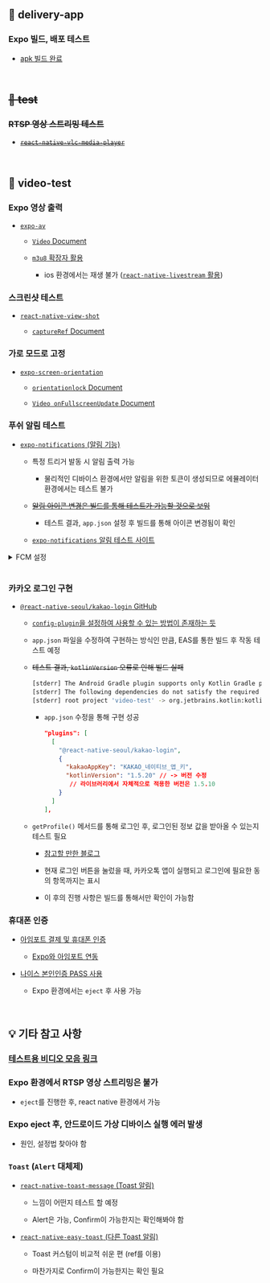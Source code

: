 ## 📂 delivery-app

### Expo 빌드, 배포 테스트

- [apk 빌드 완료](https://www.notion.so/hyungjinhan/Expo-Window-IOS-c9a32d8282b84d36909cf9ff98f3a763?pvs=4#41014ccbaefb483cb2db7104981ee2fd)

<br/>

## ~~📂 test~~

### ~~RTSP 영상 스트리밍 테스트~~

- ~~[`react-native-vlc-media-player`](https://github.com/razorRun/react-native-vlc-media-player)~~

<br/>

## 📂 video-test

### Expo 영상 출력

- [`expo-av`](https://docs.expo.dev/versions/latest/sdk/av/)

  - [`Video` Document](https://docs.expo.dev/versions/latest/sdk/video/#video)

  - [`m3u8` 확장자 활용](https://gist.github.com/lucky-c/91d96977f913d54f723b64c34ce03fac)

    - ios 환경에서는 재생 불가 ([`react-native-livestream` 활용](https://docs.api.video/docs/react-native-livestream-component))

### 스크린샷 테스트

- [`react-native-view-shot`](https://github.com/gre/react-native-view-shot)

  - [`captureRef` Document](https://docs.expo.dev/versions/latest/sdk/captureRef/#capturerefview-options)

### 가로 모드로 고정

- [`expo-screen-orientation`](https://docs.expo.dev/versions/latest/sdk/screen-orientation/)

  - [`orientationlock` Document](https://docs.expo.dev/versions/latest/sdk/screen-orientation/#screenorientationlockasyncorientationlock)

  - [`Video onFullscreenUpdate` Document](https://docs.expo.dev/versions/latest/sdk/video/#videofullscreenupdate)

### 푸쉬 알림 테스트

- [`expo-notifications` (알림 기능)](https://docs.expo.dev/versions/latest/sdk/notifications)

  - 특정 트리거 발동 시 알림 출력 가능

    - 물리적인 디바이스 환경에서만 알림을 위한 토큰이 생성되므로 에뮬레이터 환경에서는 테스트 불가

  - ~~[알림 아이콘 변경은 빌드를 통해 테스트가 가능할 것으로 보임](https://velog.io/@hhhminme/%EC%95%84%EC%A7%81%EB%8F%84-Push-Notification-%EC%9C%BC%EB%A1%9C-%EA%B3%A0%EC%83%9D%ED%95%98%EC%84%B8%EC%9A%94-Expo-Notification)~~

    - 테스트 결과, `app.json` 설정 후 빌드를 통해 아이콘 변경됨이 확인

  - [`expo-notifications` 알림 테스트 사이트](https://expo.dev/notifications)

<details>
  <summary>FCM 설정</summary>

1.  Firebase 프로젝트 생성

2.  프로젝트에 안드로이드 앱 추가

    <img src='./video-test/assets/firebase.png' width='50%'>

3.  해당 프로젝트의 안드로이드 패키지 이름과 동일하게 입력 및 앱 등록

    <img src='./video-test/assets/androidAdd.png' width='50%'>

4.  해당 `google-services.json` 파일을 다운로드 후, 안내에 따라 설정

    <img src='./video-test/assets/googleService.png' width='50%'>

5.  Firebase SDK 추가는 다음으로 넘어가기

6.  앱을 실행하여 설치 확인은 이 단계 건너뛰기로 넘어가기

7.  Firebase 프로젝트의 설정에서 클라우드 메시징 탭을 통해 `Cloud Messaging API` 서버 키 활용

    <img src='./video-test/assets/projectSetting.png' width='50%'>

    - 서버 키가 없다면 Google Cloud Service를 통해 `Cloud Messaging API` 사용 설정을 별도로 진행

8.  해당 프로젝트의 `app.json`에서 `google-services.json` 파일과 연동

    ```json
    "expo": {
      "android": {
        "package": "com.odndevel.videotest",
        "googleServicesFile": "./google-services.json",
      },
    }
    ```

9.  `expo push:android:upload --api-key <Cloud-Messaging-API-서버-키>` 터미널에 입력으로 FCM 토큰 값 입력

10. Expo 대쉬보드로 이동 후 `Credentials` 탭으로 이동하여 확인 가능

      <img src='./video-test/assets/expoCredentials.png' width='50%'>

</details>

<br/>

### 카카오 로그인 구현

- [`@react-native-seoul/kakao-login` GitHub](https://github.com/crossplatformkorea/react-native-kakao-login)

  - [`config-plugin`을 설정하여 사용할 수 있는 방법이 존재하는 듯](https://velog.io/@uffetkk/expo%EC%97%90%EC%84%9C-%EC%9B%B9%EB%B7%B0%EC%97%86%EC%9D%B4-%EC%86%8C%EC%85%9C%EB%A1%9C%EA%B7%B8%EC%9D%B8%ED%95%98%EA%B8%B0)

  - `app.json` 파일을 수정하여 구현하는 방식인 만큼, EAS를 통한 빌드 후 작동 테스트 예정

  - ~~테스트 결과, `kotlinVersion` 오류로 인해 빌드 실패~~

    ```bash
    [stderr] The Android Gradle plugin supports only Kotlin Gradle plugin version 1.5.20 and higher.
    [stderr] The following dependencies do not satisfy the required version:
    [stderr] root project 'video-test' -> org.jetbrains.kotlin:kotlin-gradle-plugin:1.5.10
    ```

    - `app.json` 수정을 통해 구현 성공

      ```json
      "plugins": [
        [
          "@react-native-seoul/kakao-login",
          {
            "kakaoAppKey": "KAKAO_네이티브_앱_키",
            "kotlinVersion": "1.5.20" // -> 버전 수정
             // 라이브러리에서 자체적으로 적용한 버전은 1.5.10
          }
        ]
      ],
      ```

  - `getProfile()` 메서드를 통해 로그인 후, 로그인된 정보 값을 받아올 수 있는지 테스트 필요

    - [참고할 만한 블로그](https://sumini.dev/guide/013-react-native-kakao-login/)

    - 현재 로그인 버튼을 눌렀을 때, 카카오톡 앱이 실행되고 로그인에 필요한 동의 항목까지는 표시

    - 이 후의 진행 사항은 빌드를 통해서만 확인이 가능함

### 휴대폰 인증

- [아임포트 결제 및 휴대폰 인증](https://github.com/iamport/iamport-react-native)

  - [Expo와 아임포트 연동](https://github.com/iamport/iamport-react-native/blob/main/manuals/EXPO.md)

- [나이스 본인인증 PASS 사용](https://velog.io/@soonmuu/React-Native-%EB%82%98%EC%9D%B4%EC%8A%A4-%EB%B3%B8%EC%9D%B8%EC%9D%B8%EC%A6%9D-pass-%EC%82%AC%EC%9A%A9%ED%95%98%EA%B8%B0)

  - Expo 환경에서는 `eject` 후 사용 가능

<br/>

## 💡 기타 참고 사항

### [테스트용 비디오 모음 링크](https://gist.github.com/jsturgis/3b19447b304616f18657)

### Expo 환경에서 RTSP 영상 스트리밍은 불가

- `eject`를 진행한 후, react native 환경에서 가능

### Expo eject 후, 안드로이드 가상 디바이스 실행 에러 발생

- 원인, 설정법 찾아야 함

### `Toast` (`Alert` 대체제)

- [`react-native-toast-message` (Toast 알림)](https://github.com/calintamas/react-native-toast-message)

  - 느낌이 어떤지 테스트 할 예정

  - Alert은 가능, Confirm이 가능한지는 확인해봐야 함

- [`react-native-easy-toast` (다른 Toast 알림)](https://github.com/crazycodeboy/react-native-easy-toast)

  - Toast 커스텀이 비교적 쉬운 편 (ref를 이용)

  - 마찬가지로 Confirm이 가능한지는 확인 필요
